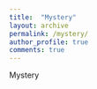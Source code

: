 ```yaml
---
title:  "Mystery"
layout: archive
permalink: /mystery/
author_profile: true
comments: true
---
```


Mystery